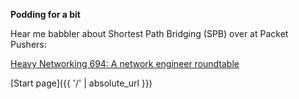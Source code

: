 **Podding for a bit**

Hear me babbler about Shortest Path Bridging (SPB) over at Packet Pushers:

[Heavy Networking 694: A network engineer roundtable](https://packetpushers.net/podcasts/heavy-networking/hn694-a-network-engineering-roundtable/)

[Start page]({{ '/' | absolute_url }})

